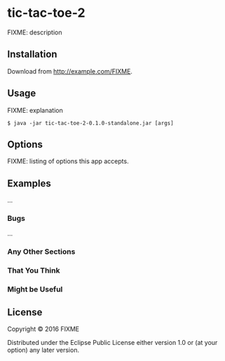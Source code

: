 # tic-tac-toe-2

FIXME: description

## Installation

Download from http://example.com/FIXME.

## Usage

FIXME: explanation

    $ java -jar tic-tac-toe-2-0.1.0-standalone.jar [args]

## Options

FIXME: listing of options this app accepts.

## Examples

...

### Bugs

...

### Any Other Sections
### That You Think
### Might be Useful

## License

Copyright © 2016 FIXME

Distributed under the Eclipse Public License either version 1.0 or (at
your option) any later version.
